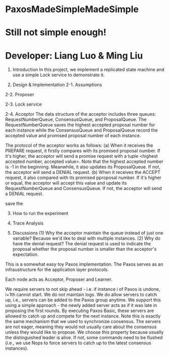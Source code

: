 # PaxosMadeSimpleMadeSimple
# Still not simple enough!
# Developer: Liang Luo & Ming Liu

1. Introduction
In this project, we implement a replicated state machine and use a simple Lock service to demonstrate it.

2. Design & Implementation
2-1. Assumptions

2-2. Proposer

2-3. Lock service

2-4. Acceptor
The data structure of the acceptor includes three queues: RequestNumberQueue, ConsensusQueue, and ProposalQueue. The RequestNumberQueue saves the highest accepted proposal number for each instance while the ConsensusQueue and ProposalQueue record the accepted value and promised proposal number of each instance.

The protocol of the acceptor works as follows:
(a) When it receives the PREPARE request, it firstly compares with its promised proposal number. If it's higher, the acceptor will send a promise request with a tuple <highest accepted number, accepted value>. Note that the highest accepted number is -1 in the beginning. Meanwhile, it also updates its ProposalQueue. If not, the acceptor will send a DENIAL request.
(b) When it receives the ACCEPT request, it also compared with its promised pproposal number. If it's higher or equal, the acceptor will accept this value and update its RequestNumberQueue and ConsensusQueue. If not, the acceptor will send a DENIAL request.


 save the 

3. How to run the experiment

4. Trace Analysis

5. Discussions
(1) Why the acceptor maintain the queue instead of just one variable?
Because we'd like to deal with multiple instances.
(2) Why do have the denial request?
The denial request is used to indicate the proposal whether the proposal number is smaller than the acceptor's expectation.


This is a somewhat easy toy Paxos implementation.
The Paxos serves as an infraustructure for the application layer protocols.

Each node acts as Acceptor, Proposer and Learner.

We require servers to not skip ahead - i.e. if instance i of Paxos is undone, i+1th cannot start.
We do not maintain logs.
We do allow servers to catch up, i.e., servers can be added to the Paxos group anytime. We support this using a simple approach - the newly added server acts as if it was late in proposing the first rounds. By executing Paxos Basic, these servers are allowed to catch up and compete for the next instance. Note this is exactly the same mechanism that we used to synchronize consensus.
The servers are not eager, meaning they would not usually care about the consensus unless they would like to propose. We choose this property because usually the distinguished leader is alive. If not, some commands need to be flushed (i.e., we use Nops to force servers to catch up to the latest consensus instances).
